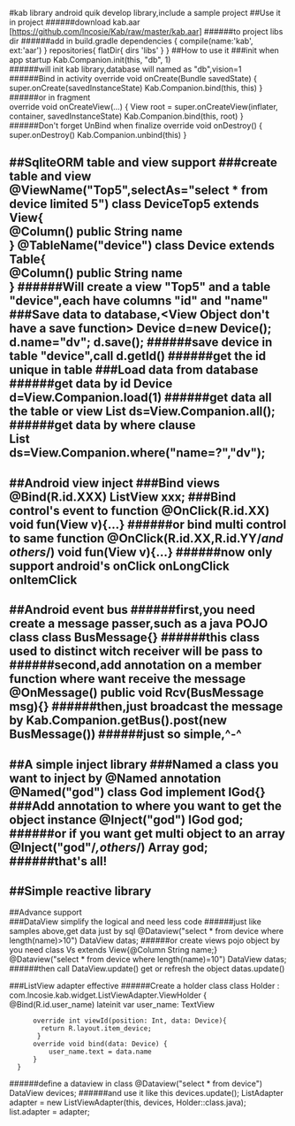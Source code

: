 #kab library
android quik develop library,include a sample project
##Use it in project
######download kab.aar 
[https://github.com/lncosie/Kab/raw/master/kab.aar]
######to project libs dir
######add in build.gradle
    dependencies {
        compile(name:'kab', ext:'aar')
    }
    repositories{
        flatDir{
            dirs 'libs'
        }
    }
##How to use it
###init when app startup
    Kab.Companion.init(this, "db", 1)    
######will init kab library,database will named as "db",vision=1
######Bind in activity
    override void onCreate(Bundle savedState) {
            super.onCreate(savedInstanceState)
            Kab.Companion.bind(this, this)
        }
######or in fragment        
    override void onCreateView(...) {
                View root = super.onCreateView(inflater, container, savedInstanceState)
                Kab.Companion.bind(this, root)
            } 
######Don't forget UnBind when finalize
    override void onDestroy() {
            super.onDestroy()
            Kab.Companion.unbind(this)
        }
             
##SqliteORM table and view support
###create table and view
    @ViewName("Top5",selectAs="select * from device limited 5")
    class DeviceTop5 extends View{        
          @Column()
          public String name    
    }
    @TableName("device")
    class Device extends Table{        
        @Column()
        public String name    
    }
######Will create a view "Top5" and a table "device",each have columns "id" and "name"
###Save data to database,<View Object don't have a save function>
    Device d=new Device();
    d.name="dv";
    d.save();
######save device in table "device",call
    d.getId()
######get the id unique in table
###Load data from database
######get data by id
    Device d=View.Companion.load(1)
######get data all the table or view
    List<Device> ds=View.Companion.all();
######get data by where clause    
    List<Device> ds=View.Companion.where("name=?","dv"); 
---
##Android view inject
###Bind views
    @Bind(R.id.XXX)
    ListView xxx;
###Bind control's event to function
    @OnClick(R.id.XX)
    void fun(View v){...}
######or bind multi control to same function
    @OnClick(R.id.XX,R.id.YY/*and others*/)
    void fun(View v){...}
######now only support android's
    onClick
    onLongClick
    onItemClick
---
##Android event bus
######first,you need create a message passer,such as a java POJO class
    class BusMessage{}
######this class used to distinct witch receiver will be pass to     
######second,add annotation on a member function where want receive the message
    @OnMessage()
    public void Rcv(BusMessage msg){}
######then,just broadcast the message by 
    Kab.Companion.getBus().post(new BusMessage())
######just so simple,^-^
---
##A simple inject library
###Named a class you want to inject by @Named annotation
    @Named("god")
    class God implement IGod{}   
###Add annotation to where you want to get the object instance
    @Inject("god")
    IGod god;
######or if you want get multi object to an array
    @Inject("god"/*,others*/)
    Array<IGod> god;
######that's all!
---
##Simple reactive library
---
##Advance support    
###DataView simplify the logical and need less code
######just like samples above,get data just by sql
    @Dataview("select * from device where length(name)>10")
    DataView<Device> datas;
######or create views pojo object by you need
    class Vs extends View{@Column String name;}
    @Dataview("select * from device where length(name)=10")
    DataView<Vs> datas;
######then call DataView.update() get or refresh the object
    datas.update()
    
###ListView adapter effective 
######Create a holder class
    class Holder : com.lncosie.kab.widget.ListViewAdapter.ViewHolder<Device> {    
          @Bind(R.id.user_name)
          lateinit var user_name: TextView
    
          override int viewId(position: Int, data: Device){
            return R.layout.item_device;
           }
          override void bind(data: Device) {
              user_name.text = data.name
          }
      }
######define a dataview in class
    @Dataview("select * from device")
    DataView<Device> devices;
######and use it like this
    devices.update();
    ListAdapter adapter = new ListViewAdapter(this, devices, Holder::class.java);
    list.adapter = adapter;
